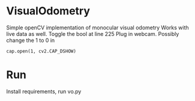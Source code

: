 # VisualOdometry
Simple openCV implementation of monocular visual odometry
Works with live data as well. Toggle the bool at line 225
Plug in webcam.
Possibly change the 1 to 0 in
```
cap.open(1, cv2.CAP_DSHOW)
```
# Run
Install requirements, run vo.py


